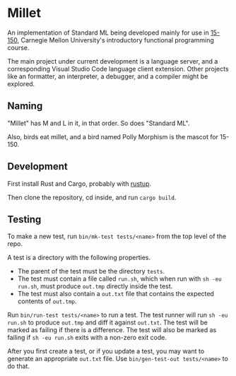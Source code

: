 # Millet

An implementation of Standard ML being developed mainly for use in
[15-150][one-fifty], Carnegie Mellon University's introductory functional
programming course.

The main project under current development is a language server, and a
corresponding Visual Studio Code language client extension. Other projects like
an formatter, an interpreter, a debugger, and a compiler might be explored.

## Naming

"Millet" has M and L in it, in that order. So does "Standard ML".

Also, birds eat millet, and a bird named Polly Morphism is the mascot for
15-150.

## Development

First install Rust and Cargo, probably with [rustup][].

Then clone the repository, cd inside, and run `cargo build`.

## Testing

To make a new test, run `bin/mk-test tests/<name>` from the top level of the
repo.

A test is a directory with the following properties.

- The parent of the test must be the directory `tests`.
- The test must contain a file called `run.sh`, which when run with
  `sh -eu run.sh`, must produce `out.tmp` directly inside the test.
- The test must also contain a `out.txt` file that contains the expected
  contents of `out.tmp`.

Run `bin/run-test tests/<name>` to run a test. The test runner will run
`sh -eu run.sh` to produce `out.tmp` and diff it against `out.txt`. The test
will be marked as failing if there is a difference. The test will also be marked
as failing if `sh -eu run.sh` exits with a non-zero exit code.

After you first create a test, or if you update a test, you may want to generate
an appropriate `out.txt` file. Use `bin/gen-test-out tests/<name>` to do that.

[one-fifty]: http://www.cs.cmu.edu/~15150/
[rustup]: https://rustup.rs
[sml-def]: https://smlfamily.github.io/sml97-defn.pdf
[sml-nj]: https://www.smlnj.org
